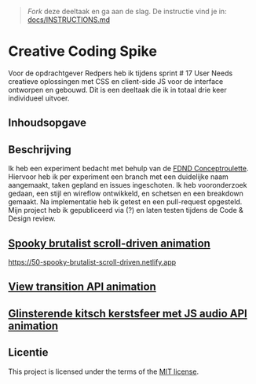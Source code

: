 > _Fork_ deze deeltaak en ga aan de slag. 
De instructie vind je in: [docs/INSTRUCTIONS.md](docs/INSTRUCTIONS.md)

# Creative Coding Spike

Voor de opdrachtgever Redpers heb ik tijdens sprint # 17 User Needs creatieve oplossingen met CSS en client-side JS voor de interface ontworpen en gebouwd. Dit is een deeltaak die ik in totaal drie keer individueel uitvoer. 

## Inhoudsopgave

## Beschrijving

Ik heb een experiment bedacht met behulp van de [FDND Conceptroulette](https://conceptroulette.fdnd.nl). Hiervoor heb ik per experiment een branch met een duidelijke naam aangemaakt, taken gepland en issues ingeschoten. Ik heb vooronderzoek gedaan, een stijl en wireflow ontwikkeld, en schetsen en een breakdown gemaakt.
Na implementatie heb ik getest en een pull-request opgesteld. Mijn project heb ik gepubliceerd via (?) en laten testen tijdens de Code & Design review.

## [Spooky brutalist scroll-driven animation](https://github.com/fdnd-agency/red-pers/issues/50)

https://50-spooky-brutalist-scroll-driven.netlify.app

## [View transition API animation](https://github.com/fdnd-agency/red-pers/issues/60)

## [Glinsterende kitsch kerstsfeer met JS audio API animation](https://github.com/fdnd-agency/red-pers/issues/57)

## Licentie

This project is licensed under the terms of the [MIT license](./LICENSE).
